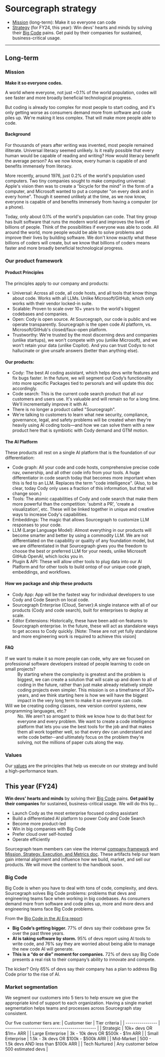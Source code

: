 # Sourcegraph strategy

- [Mission](#mission) (long-term): Make it so everyone can code
- [Strategy](#strategy) (for FY24, this year): Win devs' hearts and minds by solving their [Big Code](#big-code) pains. Get paid by their companies for sustained, business-critical usage.

---

## Long-term

### Mission

**Make it so everyone codes.**

A world where everyone, not just ~0.1% of the world population, codes will see faster and more broadly beneficial technological progress.

But coding is already too complex for most people to start coding, and it's only getting worse as consumers demand more from software and code piles up. We're making it less complex. That will make more people able to code.

#### Background

For thousands of years after writing was invented, most people remained illiterate. Universal literacy seemed unlikely. Is it really possible that every human would be capable of reading and writing? How would literacy benefit the average person? As we now know, every human is capable of and benefits immensely from literacy.

More recently, around 1976, just 0.2% of the world's population used computers. Two tiny companies sought to make computing universal: Apple's vision then was to create a "bicycle for the mind" in the form of a computer, and Microsoft wanted to put a computer "on every desk and in every home". Though it seemed unlikely at the time, as we now know, everyone is capable of and benefits immensely from having a computer (or a phone).

Today, only about 0.1% of the world's population can code. That tiny group has built software that runs the modern world and improves the lives of billions of people. Think of the possibilities if everyone was able to code. All around the world, more people would be able to solve problems and improve their lives by building software. We don't know exactly what these billions of coders will create, but we know that billions of coders means faster and more broadly beneficial technological progress.

### Our product framework

#### Product Principles

The principles apply to our company and products:

- Universal: Across all code, all code hosts, and all tools that know things about code. Works with all LLMs. Unlike Microsoft/GitHub, which only works with their vendor locked-in suite.
- Scalable: Proven to scale over 10+ years to the world's biggest codebases and companies.
- Open: Cody is open source. At Sourcegraph, our code is public and we operate transparently. Sourcegraph is the open code AI platform, vs. Microsoft/GitHub's closed/faux-open platform.
- Trustworthy: We're trusted by the most discerning devs and companies (unlike startups), we won't compete with you (unlike Microsoft), and we won't retain your data (unlike Copilot). And you can trust Codyx to not hallucinate or give unsafe answers (better than anything else).

#### Our products:

- Cody: The best AI coding assistant, which helps devs write features and fix bugs faster. In the future, we will segment out Cody’s functionality into more specific Packages tied to persona’s and will update this doc accordingly.
- Code search: This is the current code search product that all our customers and users use. It's valuable and will remain so for a long time. We'll incrementally improve it with AI.
- There is no longer a product called "Sourcegraph".
- We're talking to customers to learn what new security, compliance, governance, legal, and safety problems will be created when they're heavily using AI coding tools—and how we can solve them with a new product here that is symbiotic with Cody demand and GTM motion.

#### The AI Platform

These products all rest on a single AI platform that is the foundation of our differentiation:

- Code graph: All your code and code hosts, comprehensive precise code nav, ownership, and all other code info from your tools. A huge differentiator in code search today that becomes more important when this is fed to an LLM. Replaces the term "code intelligence". (Also, to be clear, today Cody only uses a fraction of this information, but that will change soon.)
- Tools: The atomic capabilities of Cody and code search that make them more powerful than the competition: 'submit a PR', 'create a visualization', etc. These will be linked together in unique and creative ways to increase Cody's capabilities.
- Embeddings: The magic that allows Sourcegraph to customize LLM responses to your code.
- LLM (Large Language Model): Almost everything in our products will become smarter and better by using a commodity LLM. We are not differentiated on the capability or quality of any foundation model, but we are differentiated in that Sourcegraph gives you the freedom to choose the best or preferred LLM for your needs, unlike Microsoft GitHub OpenAI, which locks you in.
- Plugin & API: These will allow other tools to plug data into our AI Platform and for other tools to build ontop of our unique code graph, embeddings, and workflows.

#### How we package and ship these products

- Cody App: App will be the fastest way for individual developers to use Cody and Code Search on local code.
- Sourcegraph Enterprise {Cloud, Server}:A single instance with all of our products (Cody and code search), built for enterprises to deploy at scale.
- Editor Extensions: Historically, these have been add-on features to Sourcegraph enterprise. In the future, these will act as standalone ways to get access to Cody quickly. [Note: These are not yet fully standalone and more engineering work is required to achieve this vision]

#### FAQ

<dl>
  <dt>If we want to make it so more people can code, why are we focused on professional software developers instead of people learning to code on small projects?</dt>
  <dd>By starting where the complexity is greatest and the problem is biggest, we can create a solution that will scale up and down to all of coding in the future, rather than just make already relatively simple coding projects even simpler. This mission is on a timeframe of 30+ years, and we think starting here is how we will have the biggest impact in the very long term to make it so everyone can code.</dd>

  <dt>Will we be creating coding classes, new version control systems, new programming languages, etc.?</dt>
  <dd>No. We aren't so arrogant to think we know how to do that best for everyone and every problem. We want to create a code intelligence platform that lets you use the best tools for the job and that makes them all work together well, so that every dev can understand and write code better--and ultimately focus on the problem they're solving, not the millions of paper cuts along the way.</dd>
</dl>

### Values

Our [values](../../company-info-and-process/values/index.md) are the principles that help us execute on our strategy and build a high-performance team.

## This year (FY24)

**Win devs' hearts and minds** by solving their [Big Code](#big-code) pains. **Get paid by their companies** for sustained, business-critical usage. We will do this by...

- Launch Cody as the most enterprise focused coding assistant
- Build a differentiated AI platform to power Cody and Code Search
- Become more product-led
- Win in big companies with Big Code
- Prefer cloud over self-hosted
- Operate efficiently

Sourcegraph team members can view the internal [company framework](https://docs.google.com/document/d/127S8cGKrYi2g8CVjMO3fpT33Ld_ZpT7_1UgbAvlqGC0/edit?usp=sharing) and [Mission, Strategy, Execution, and Metrics doc](https://docs.google.com/document/d/1ZgGq3Ox1c1i_3z1z-zLANVDkj2iif_ZUPFq5NvZmAis/edit). These artifacts help our team gain internal alignment and influence how we build, market, and sell our products. We will move the content to the handbook soon.

### Big Code

Big Code is when you have to deal with tons of code, complexity, and devs. Sourcegraph solves Big Code problems: problems that devs and engineering teams face when working in big codebases. As consumers demand more from software and code piles up, more and more devs and engineering teams face Big Code problems.

From the [Big Code in the AI Era report](https://about.sourcegraph.com/blog/big-code-in-ai-era):

- **Big Code’s getting bigger.** 77% of devs say their codebase grew 5x over the past three years.
- **AI is taking software by storm.** 95% of devs report using AI tools to write code, and 76% say they are worried about being able to manage the new code AI will generate.
- **This is a “do or die” moment for companies.** 72% of devs say Big Code presents a real risk to their company’s ability to innovate and compete.

The kicker? Only 65% of devs say their company has a plan to address Big Code prior to the rise of AI.

### Market segmentation

We segment our customers into 5 tiers to help ensure we give the appropriate kind of support to each organization. Having a single market segmentation helps teams and processes across Sourcegraph stay consistent.

Our five customer tiers are:
| Customer tier | Tier criteria |
| ---------------- | ---------------------------------------------- |
| Strategic | 10k+ devs OR $1m+ ARR |
| Large Enterprise | 3k - 10k devs OR $500k - $1m ARR |
| Small Enterprise | 1.5k - 3k devs OR $100k - $500k ARR |
| Mid-Market | 500 - 1.5k devs AND less than $100k ARR |
| Tech Nurtured | Any customer below 500 estimated devs |

